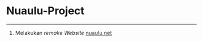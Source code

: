 # Nuaulu-Project
------
1. Melakukan <i>remake Website</i> <a href="https://nuaulu.net/">nuaulu.net</a>
